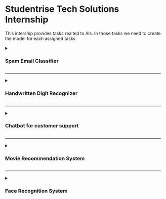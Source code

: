 # Studentrise Tech Solutions Internship

This intership provides tasks realted to AIs. In those tasks we need to create the model for each assigned tasks.

<details>
  
<summary><h3>Spam Email Classifier</h3></summary>

Creating an AI model to classify emails as spam or not spam involves several steps, including data collection, preprocessing, feature extraction, and model training. Here's a step-by-step guide to building such a classifier:

**Step 1:** Data Collection
You can use the Enron email dataset, which is publicly available and commonly used for email classification tasks.

**Step 2:** Data Preprocessing
Preprocessing involves cleaning the text data to make it suitable for feature extraction and model training. Common preprocessing steps include:

Removing HTML tags: Emails often contain HTML content.

Removing special characters and numbers: These are usually not helpful for text classification.

Converting text to lowercase: This ensures uniformity.

Removing stop words: Words like "and", "the", etc., which are not useful for classification.

Stemming or lemmatization: Reducing words to their base forms.

**Step 3:** Feature Extraction
Feature extraction involves converting text data into numerical features that can be used by machine learning algorithms. Common techniques include:

Bag of Words (BoW): Representing text as a set of word frequencies.

Term Frequency-Inverse Document Frequency (TF-IDF): A more refined version of BoW that accounts for the importance of words.

Word Embeddings: Using pre-trained models like Word2Vec or GloVe to convert words into dense vectors.

**Step 4:** Model Training
Several machine learning algorithms can be used to train the classifier, including:

Logistic Regression: A simple and effective baseline model.
Naive Bayes: Particularly suited for text classification tasks.
Support Vector Machines (SVM): Effective for high-dimensional spaces.
Random Forest: An ensemble method that is robust and powerful.
Neural Networks: Including simple feedforward networks or more complex architectures like LSTM or Transformers for advanced performance.
**Step 5:** Model Evaluation
Evaluating the performance of your model using metrics such as accuracy, precision, recall, F1-score, and ROC-AUC.

**Step 6:** Deployment
Deploying the model in a production environment where it can classify incoming emails in real-time.

Here’s a simplified implementation using Python and common libraries like Scikit-learn, NLTK, and Pandas:

python
```
import pandas as pd
import numpy as np
from sklearn.model_selection import train_test_split
from sklearn.feature_extraction.text import TfidfVectorizer
from sklearn.naive_bayes import MultinomialNB
from sklearn.metrics import accuracy_score, precision_score, recall_score, f1_score
import re
import nltk
from nltk.corpus import stopwords

# Download stopwords
nltk.download('stopwords')

# Load the dataset (assuming it's already downloaded and extracted)
emails = pd.read_csv('enron_emails.csv')

# Preprocessing function
def preprocess_text(text):
    # Remove HTML tags
    text = re.sub(r'<.*?>', '', text)
    # Remove special characters and numbers
    text = re.sub(r'\W', ' ', text)
    text = re.sub(r'\d', ' ', text)
    # Convert to lowercase
    text = text.lower()
    # Remove stop words
    stop_words = set(stopwords.words('english'))
    text = ' '.join(word for word in text.split() if word not in stop_words)
    return text

# Apply preprocessing
emails['clean_text'] = emails['message'].apply(preprocess_text)

# Feature extraction
vectorizer = TfidfVectorizer(max_features=3000)
X = vectorizer.fit_transform(emails['clean_text']).toarray()
y = emails['label']  # Assuming 'label' is the column with spam/ham labels

# Split the data
X_train, X_test, y_train, y_test = train_test_split(X, y, test_size=0.2, random_state=42)

# Train a model
model = MultinomialNB()
model.fit(X_train, y_train)

# Predict and evaluate
y_pred = model.predict(X_test)

# Evaluation metrics
accuracy = accuracy_score(y_test, y_pred)
precision = precision_score(y_test, y_pred, pos_label='spam')
recall = recall_score(y_test, y_pred, pos_label='spam')
f1 = f1_score(y_test, y_pred, pos_label='spam')

print(f'Accuracy: {accuracy}')
print(f'Precision: {precision}')
print(f'Recall: {recall}')
print(f'F1 Score: {f1}')
```

</details>

---

<details>
<summary><h3>Handwritten Digit Recognizer</h3></summary>
To develop a handwritten digit recognizer using the MNIST dataset, you can follow these steps:

1. **Set Up the Environment:**
   Ensure you have the necessary libraries installed. You will need TensorFlow/Keras for the neural network, and Tkinter or another GUI library for the interface.
   ```bash
   pip install tensorflow numpy matplotlib
   ```

2. **Load and Preprocess the MNIST Dataset:**
   Load the dataset, normalize the pixel values, and split the data into training and testing sets.
   ```python
   import tensorflow as tf
   from tensorflow.keras.datasets import mnist

   (x_train, y_train), (x_test, y_test) = mnist.load_data()
   x_train, x_test = x_train / 255.0, x_test / 255.0

   x_train = x_train.reshape(-1, 28, 28, 1)
   x_test = x_test.reshape(-1, 28, 28, 1)
   ```

3. **Build the CNN Model:**
   Define a convolutional neural network using Keras.
   ```python
   from tensorflow.keras.models import Sequential
   from tensorflow.keras.layers import Conv2D, MaxPooling2D, Flatten, Dense

   model = Sequential([
       Conv2D(32, kernel_size=(3, 3), activation='relu', input_shape=(28, 28, 1)),
       MaxPooling2D(pool_size=(2, 2)),
       Conv2D(64, kernel_size=(3, 3), activation='relu'),
       MaxPooling2D(pool_size=(2, 2)),
       Flatten(),
       Dense(128, activation='relu'),
       Dense(10, activation='softmax')
   ])

   model.compile(optimizer='adam', loss='sparse_categorical_crossentropy', metrics=['accuracy'])
   ```

4. **Train the Model:**
   Train the model with the training data.
   ```python
   model.fit(x_train, y_train, epochs=5, validation_data=(x_test, y_test))
   ```

5. **Evaluate the Model:**
   Evaluate the model's performance on the test data.
   ```python
   test_loss, test_acc = model.evaluate(x_test, y_test)
   print(f'Test accuracy: {test_acc}')
   ```

6. **Create the GUI:**
   Use Tkinter to create a simple GUI where users can draw digits.
   ```python
   import tkinter as tk
   from PIL import Image, ImageDraw, ImageOps
   import numpy as np

   class DigitRecognizerApp(tk.Tk):
       def __init__(self, model):
           super().__init__()
           self.title("Handwritten Digit Recognizer")
           self.canvas = tk.Canvas(self, width=200, height=200, bg='white')
           self.canvas.pack()
           self.button_predict = tk.Button(self, text="Predict", command=self.predict_digit)
           self.button_predict.pack()
           self.button_clear = tk.Button(self, text="Clear", command=self.clear_canvas)
           self.button_clear.pack()
           self.model = model
           self.image = Image.new('L', (200, 200), 255)
           self.draw = ImageDraw.Draw(self.image)
           self.canvas.bind('<B1-Motion>', self.paint)

       def paint(self, event):
           x1, y1 = (event.x - 5), (event.y - 5)
           x2, y2 = (event.x + 5), (event.y + 5)
           self.canvas.create_oval(x1, y1, x2, y2, fill='black')
           self.draw.ellipse([x1, y1, x2, y2], fill='black')

       def predict_digit(self):
           image = self.image.resize((28, 28)).convert('L')
           image = ImageOps.invert(image)
           image = np.array(image) / 255.0
           image = image.reshape(1, 28, 28, 1)
           prediction = self.model.predict(image)
           digit = np.argmax(prediction)
           tk.messagebox.showinfo("Prediction", f"The digit is: {digit}")

       def clear_canvas(self):
           self.canvas.delete("all")
           self.draw.rectangle([0, 0, 200, 200], fill='white')

   if __name__ == "__main__":
       app = DigitRecognizerApp(model)
       app.mainloop()
   ```
</details>

------
<details>
<summary><h3>Chatbot for customer support</h3></summary>

  To build an AI-powered chatbot for customer support, follow these steps:

1. **Set Up Environment:**
   Ensure you have the necessary tools and libraries. You will need a pre-trained language model API (like OpenAI GPT-3 or Dialogflow), a backend framework (like Flask or Django), and a frontend framework (like React or a mobile framework).

2. **Choose and Set Up the Language Model:**
   - **OpenAI GPT-3:**
     - Sign up and get API access from OpenAI.
     - Install the OpenAI Python client.
       ```bash
       pip install openai
       ```
     - Create a script to handle requests to the GPT-3 API.
       ```python
       import openai

       openai.api_key = 'your_openai_api_key'

       def get_gpt3_response(prompt):
           response = openai.Completion.create(
               engine="text-davinci-003",
               prompt=prompt,
               max_tokens=150
           )
           return response.choices[0].text.strip()
       ```

   - **Google Dialogflow:**
     - Set up a Dialogflow project and create an agent.
     - Integrate Dialogflow with your backend using its API.

3. **Build the Backend:**
   Use a backend framework like Flask to handle user queries and interact with the language model API.
   ```python
   from flask import Flask, request, jsonify
   from your_gpt3_module import get_gpt3_response  # Import the function you created

   app = Flask(__name__)

   @app.route('/chat', methods=['POST'])
   def chat():
       user_message = request.json.get('message')
       response = get_gpt3_response(user_message)
       return jsonify({'response': response})

   if __name__ == '__main__':
       app.run(debug=True)
   ```

4. **Build the Frontend:**
   Use a frontend framework like React to create a user interface for the chatbot.
   ```jsx
   // App.js (React)
   import React, { useState } from 'react';
   import axios from 'axios';

   function App() {
       const [message, setMessage] = useState('');
       const [response, setResponse] = useState('');

       const handleSend = async () => {
           const result = await axios.post('http://localhost:5000/chat', { message });
           setResponse(result.data.response);
       };

       return (
           <div className="App">
               <h1>Customer Support Chatbot</h1>
               <input
                   type="text"
                   value={message}
                   onChange={(e) => setMessage(e.target.value)}
               />
               <button onClick={handleSend}>Send</button>
               <p>{response}</p>
           </div>
       );
   }

   export default App;
   ```

5. **Deploy the Application:**
   - **Backend:** Deploy the Flask backend on a platform like Heroku, AWS, or any other cloud service.
   - **Frontend:** Deploy the React frontend on a platform like Netlify, Vercel, or any web hosting service.

6. **Integrate and Test:**
   Ensure the frontend and backend are properly integrated and test the chatbot with various customer support queries.

By following these steps, you can build and deploy an AI-powered chatbot for customer support that uses a pre-trained language model to handle and respond to user queries effectively.

</details>

------

<details>

<summary><h3>Movie Recommendation System</h3></summary>

To develop a movie recommendation system using collaborative filtering or content-based filtering, follow these steps:

1. **Set Up the Environment:**
   Ensure you have the necessary libraries installed. You will need pandas, NumPy, and scikit-learn for data processing and modeling.
   ```bash
   pip install pandas numpy scikit-learn
   ```

2. **Collect and Preprocess the Data:**
   Use the MovieLens dataset, which is a widely used dataset for movie recommendations. Download the dataset and preprocess it.
   ```python
   import pandas as pd

   # Load datasets
   ratings = pd.read_csv('path/to/ratings.csv')
   movies = pd.read_csv('path/to/movies.csv')

   # Merge datasets
   data = pd.merge(ratings, movies, on='movieId')
   ```

3. **Implement Collaborative Filtering:**
   - **User-Based Collaborative Filtering:**
     Calculate the similarity between users and recommend movies based on similar users' preferences.
     ```python
     from sklearn.metrics.pairwise import cosine_similarity

     # Create user-item matrix
     user_item_matrix = data.pivot_table(index='userId', columns='title', values='rating')

     # Fill NaN with 0
     user_item_matrix = user_item_matrix.fillna(0)

     # Calculate cosine similarity between users
     user_similarity = cosine_similarity(user_item_matrix)

     # Convert to DataFrame
     user_similarity_df = pd.DataFrame(user_similarity, index=user_item_matrix.index, columns=user_item_matrix.index)

     def get_user_based_recommendations(user_id, n_recommendations=5):
         # Get similar users
         similar_users = user_similarity_df[user_id].sort_values(ascending=False).index[1:]
         # Get movies rated by similar users
         similar_users_ratings = user_item_matrix.loc[similar_users]
         # Calculate weighted average of ratings
         recommended_movies = similar_users_ratings.mean(axis=0).sort_values(ascending=False).head(n_recommendations)
         return recommended_movies.index.tolist()

     # Example usage
     print(get_user_based_recommendations(user_id=1))
     ```

   - **Item-Based Collaborative Filtering:**
     Calculate the similarity between items (movies) and recommend movies similar to ones the user has liked.
     ```python
     # Transpose user-item matrix to item-user matrix
     item_user_matrix = user_item_matrix.T

     # Calculate cosine similarity between movies
     item_similarity = cosine_similarity(item_user_matrix)

     # Convert to DataFrame
     item_similarity_df = pd.DataFrame(item_similarity, index=item_user_matrix.index, columns=item_user_matrix.index)

     def get_item_based_recommendations(movie_title, n_recommendations=5):
         # Get similar movies
         similar_movies = item_similarity_df[movie_title].sort_values(ascending=False).index[1:n_recommendations+1]
         return similar_movies.tolist()

     # Example usage
     print(get_item_based_recommendations(movie_title='Toy Story (1995)'))
     ```

4. **Implement Content-Based Filtering:**
   Calculate the similarity between movies based on their content features (e.g., genres, directors, actors).
   ```python
   from sklearn.feature_extraction.text import TfidfVectorizer
   from sklearn.metrics.pairwise import linear_kernel

   # Create TF-IDF matrix for movie genres
   tfidf = TfidfVectorizer(stop_words='english')
   tfidf_matrix = tfidf.fit_transform(movies['genres'])

   # Calculate cosine similarity between movies
   cosine_sim = linear_kernel(tfidf_matrix, tfidf_matrix)

   # Create a series with movie titles as index
   indices = pd.Series(movies.index, index=movies['title']).drop_duplicates()

   def get_content_based_recommendations(movie_title, n_recommendations=5):
       idx = indices[movie_title]
       sim_scores = list(enumerate(cosine_sim[idx]))
       sim_scores = sorted(sim_scores, key=lambda x: x[1], reverse=True)
       sim_scores = sim_scores[1:n_recommendations+1]
       movie_indices = [i[0] for i in sim_scores]
       return movies['title'].iloc[movie_indices].tolist()

   # Example usage
   print(get_content_based_recommendations(movie_title='Toy Story (1995)'))
   ```

5. **Evaluation and Deployment:**
   Evaluate the performance of your recommendation system using metrics such as precision, recall, or RMSE. Once satisfied with the performance, you can deploy the system using a web framework like Flask or Django, or integrate it into an existing application.

By following these steps, you can create a movie recommendation system using collaborative filtering or content-based filtering. Adjust the algorithms and parameters as needed to optimize the recommendations.

</details>

------

<details>

<summary><h3>Face Recognition System</h3></summary>

To build an AI-based face recognition system that can detect and recognize faces in real-time, follow these steps:

1. **Set Up the Environment:**
   Ensure you have the necessary libraries installed. You will need OpenCV, dlib, and face recognition libraries.
   ```bash
   pip install opencv-python dlib face_recognition
   ```

2. **Face Detection:**
   Use a pre-trained face detection model such as MTCNN or Haar Cascades.
   ```python
   import cv2

   # Load Haar Cascade for face detection
   face_cascade = cv2.CascadeClassifier(cv2.data.haarcascades + 'haarcascade_frontalface_default.xml')

   def detect_faces(image):
       gray = cv2.cvtColor(image, cv2.COLOR_BGR2GRAY)
       faces = face_cascade.detectMultiScale(gray, scaleFactor=1.1, minNeighbors=5, minSize=(30, 30))
       return faces
   ```

3. **Face Recognition:**
   Use a pre-trained face recognition model like FaceNet or VGGFace. The `face_recognition` library uses dlib's facial recognition capabilities.
   ```python
   import face_recognition
   import numpy as np

   def encode_faces(image):
       face_encodings = face_recognition.face_encodings(image)
       return face_encodings

   # Load known faces and their encodings
   known_face_encodings = []
   known_face_names = []

   # Example: Load an image and encode the face
   image = face_recognition.load_image_file("path/to/known_person.jpg")
   encoding = face_recognition.face_encodings(image)[0]
   known_face_encodings.append(encoding)
   known_face_names.append("Person Name")
   ```

4. **Recognize Faces in Real-Time:**
   Use OpenCV to capture video and recognize faces in real-time.
   ```python
   video_capture = cv2.VideoCapture(0)

   while True:
       ret, frame = video_capture.read()
       rgb_frame = frame[:, :, ::-1]

       # Detect faces
       faces = detect_faces(frame)

       # Recognize faces
       face_encodings = encode_faces(rgb_frame)
       face_names = []

       for face_encoding in face_encodings:
           matches = face_recognition.compare_faces(known_face_encodings, face_encoding)
           name = "Unknown"

           face_distances = face_recognition.face_distance(known_face_encodings, face_encoding)
           best_match_index = np.argmin(face_distances)
           if matches[best_match_index]:
               name = known_face_names[best_match_index]

           face_names.append(name)

       # Display the results
       for (x, y, w, h), name in zip(faces, face_names):
           cv2.rectangle(frame, (x, y), (x+w, y+h), (0, 255, 0), 2)
           cv2.putText(frame, name, (x, y-10), cv2.FONT_HERSHEY_SIMPLEX, 0.9, (0, 255, 0), 2)

       cv2.imshow('Video', frame)

       if cv2.waitKey(1) & 0xFF == ord('q'):
           break

   video_capture.release()
   cv2.destroyAllWindows()
   ```

5. **Training Your Own Face Recognition Model:**
   If you want to train your own model, you can use a deep learning framework like TensorFlow or PyTorch. Here's an example using FaceNet with TensorFlow:
   ```python
   import tensorflow as tf
   from tensorflow.keras.models import load_model

   # Load pre-trained FaceNet model
   model = load_model('path/to/facenet_model.h5')

   def get_face_embedding(model, face_pixels):
       face_pixels = face_pixels.astype('float32')
       mean, std = face_pixels.mean(), face_pixels.std()
       face_pixels = (face_pixels - mean) / std
       samples = np.expand_dims(face_pixels, axis=0)
       yhat = model.predict(samples)
       return yhat[0]
   ```

By following these steps, you can build an AI-based face recognition system that detects and recognizes faces in real-time. Adjust the model and parameters according to your specific requirements.
</details>
